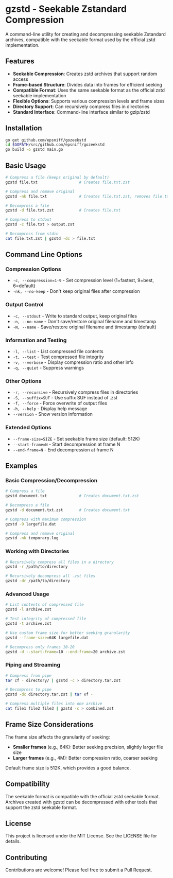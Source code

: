 # gzstd - Seekable Zstandard Compression

A command-line utility for creating and decompressing seekable Zstandard archives, compatible with the seekable format used by the official zstd implementation.

## Features

- **Seekable Compression**: Creates zstd archives that support random access
- **Frame-based Structure**: Divides data into frames for efficient seeking
- **Compatible Format**: Uses the same seekable format as the official zstd seekable implementation
- **Flexible Options**: Supports various compression levels and frame sizes
- **Directory Support**: Can recursively compress files in directories
- **Standard Interface**: Command-line interface similar to gzip/zstd

## Installation

```bash
go get github.com/epsniff/gozeekstd
cd $GOPATH/src/github.com/epsniff/gozeekstd
go build -o gzstd main.go
```

## Basic Usage

```bash
# Compress a file (keeps original by default)
gzstd file.txt                  # Creates file.txt.zst

# Compress and remove original
gzstd -nk file.txt              # Creates file.txt.zst, removes file.txt

# Decompress a file
gzstd -d file.txt.zst           # Creates file.txt

# Compress to stdout
gzstd -c file.txt > output.zst

# Decompress from stdin
cat file.txt.zst | gzstd -dc > file.txt
```

## Command Line Options

### Compression Options
- `-c, --compression=1-9` - Set compression level (1=fastest, 9=best, 6=default)
- `-nk, --no-keep` - Don't keep original files after compression

### Output Control
- `-c, --stdout` - Write to standard output, keep original files
- `-n, --no-name` - Don't save/restore original filename and timestamp
- `-N, --name` - Save/restore original filename and timestamp (default)

### Information and Testing
- `-l, --list` - List compressed file contents
- `-t, --test` - Test compressed file integrity
- `-v, --verbose` - Display compression ratio and other info
- `-q, --quiet` - Suppress warnings

### Other Options
- `-r, --recursive` - Recursively compress files in directories
- `-S, --suffix=SUF` - Use suffix SUF instead of .zst
- `-f, --force` - Force overwrite of output files
- `-h, --help` - Display help message
- `--version` - Show version information

### Extended Options
- `--frame-size=SIZE` - Set seekable frame size (default: 512K)
- `--start-frame=N` - Start decompression at frame N
- `--end-frame=N` - End decompression at frame N

## Examples

### Basic Compression/Decompression
```bash
# Compress a file
gzstd document.txt              # Creates document.txt.zst

# Decompress a file
gzstd -d document.txt.zst       # Creates document.txt

# Compress with maximum compression
gzstd -9 largefile.dat

# Compress and remove original
gzstd -nk temporary.log
```

### Working with Directories
```bash
# Recursively compress all files in a directory
gzstd -r /path/to/directory

# Recursively decompress all .zst files
gzstd -dr /path/to/directory
```

### Advanced Usage
```bash
# List contents of compressed file
gzstd -l archive.zst

# Test integrity of compressed file
gzstd -t archive.zst

# Use custom frame size for better seeking granularity
gzstd --frame-size=64K largefile.dat

# Decompress only frames 10-20
gzstd -d --start-frame=10 --end-frame=20 archive.zst
```

### Piping and Streaming
```bash
# Compress from pipe
tar cf - directory/ | gzstd -c > directory.tar.zst

# Decompress to pipe
gzstd -dc directory.tar.zst | tar xf -

# Compress multiple files into one archive
cat file1 file2 file3 | gzstd -c > combined.zst
```

## Frame Size Considerations

The frame size affects the granularity of seeking:
- **Smaller frames** (e.g., 64K): Better seeking precision, slightly larger file size
- **Larger frames** (e.g., 4M): Better compression ratio, coarser seeking

Default frame size is 512K, which provides a good balance.

## Compatibility

The seekable format is compatible with the official zstd seekable format. Archives created with gzstd can be decompressed with other tools that support the zstd seekable format.

## License

This project is licensed under the MIT License. See the LICENSE file for details.

## Contributing

Contributions are welcome! Please feel free to submit a Pull Request.
